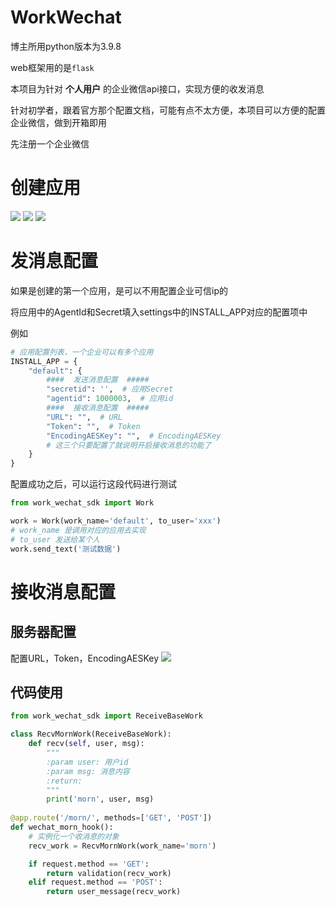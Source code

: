 # WorkWechat

博主所用python版本为3.9.8

web框架用的是`flask`

本项目为针对 **个人用户** 的企业微信api接口，实现方便的收发消息

针对初学者，跟着官方那个配置文档，可能有点不太方便，本项目可以方便的配置企业微信，做到开箱即用

先注册一个企业微信

# 创建应用
![](http://python.fengfengzhidao.com/pic/20221007142314.png)
![](http://python.fengfengzhidao.com/pic/20221007142609.png)
![](http://python.fengfengzhidao.com/pic/20221007142711.png)

# 发消息配置

如果是创建的第一个应用，是可以不用配置企业可信ip的

将应用中的AgentId和Secret填入settings中的INSTALL_APP对应的配置项中

例如

```python
# 应用配置列表，一个企业可以有多个应用
INSTALL_APP = {
    "default": {
        ####  发送消息配置  #####
        "secretid": '',  # 应用Secret
        "agentid": 1000003,  # 应用id
        ####  接收消息配置  #####
        "URL": "",  # URL
        "Token": "",  # Token
        "EncodingAESKey": "",  # EncodingAESKey
        # 这三个只要配置了就说明开启接收消息的功能了
    }
}
```

配置成功之后，可以运行这段代码进行测试
```python
from work_wechat_sdk import Work

work = Work(work_name='default', to_user='xxx')
# work_name 是调用对应的应用去实现
# to_user 发送给某个人
work.send_text('测试数据')
```

# 接收消息配置

## 服务器配置

配置URL，Token，EncodingAESKey
![](http://python.fengfengzhidao.com/pic/20221007145527.png)

## 代码使用
```python
from work_wechat_sdk import ReceiveBaseWork

class RecvMornWork(ReceiveBaseWork):
    def recv(self, user, msg):
        """
        :param user: 用户id
        :param msg: 消息内容
        :return:
        """
        print('morn', user, msg)
        
@app.route('/morn/', methods=['GET', 'POST'])
def wechat_morn_hook():
    # 实例化一个收消息的对象
    recv_work = RecvMornWork(work_name='morn')

    if request.method == 'GET':
        return validation(recv_work)
    elif request.method == 'POST':
        return user_message(recv_work)

```